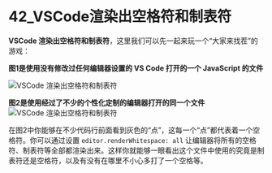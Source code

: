 # 42_VSCode渲染出空格符和制表符

**VSCode 渲染出空格符和制表符**，这里我们可以先一起来玩一个“大家来找茬”的游戏：

**图1是使用没有修改过任何编辑器设置的 VS Code 打开的一个 JavaScript 的文件**

![VSCode 渲染出空格符和制表符](https://img.geek-docs.com/vscode/tutorials/optimized-editor-original.png)

**图2是使用经过了不少的个性化定制的编辑器打开的同一个文件**
![VSCode 渲染出空格符和制表符](https://img.geek-docs.com/vscode/tutorials/optimized-editor-after.png)

在图2中你能够在不少代码行前面看到灰色的“点”，这每一个“点”都代表着一个空格符。你可以通过设置 `editor.renderWhitespace: all` 让编辑器将所有的空格符、制表符等全部都渲染出来。这样你就能够一眼看出这个文件中使用的究竟是制表符还是空格符，以及有没有在哪里不小心多打了一个空格等。